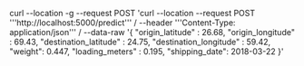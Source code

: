 curl --location -g --request POST 'curl --location --request POST '\''http://localhost:5000/predict'\'' /
--header '\''Content-Type: application/json'\'' /
--data-raw '{
    "origin_latitude" : 26.68,
    "origin_longitude" : 69.43,
    "destination_latitude" :  24.75,
    "destination_longitude" :  59.42,
    "weight": 0.447,
    "loading_meters" : 0.195,
    "shipping_date": 2018-03-22
}'
